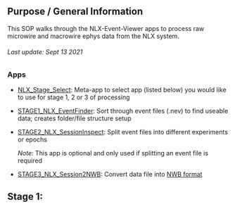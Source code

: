 ## Purpose / General Information
This SOP walks through the NLX-Event-Viewer apps to process raw microwire and macrowire ephys data from the NLX system. 

###### *Last update: Sept 13 2021*

### Apps
* [NLX_Stage_Select](https://github.com/NERD-CO/NLX-Event-Viewer/tree/main/NLX_Stage_Select): Meta-app to select app (listed below) you would like to use for stage 1, 2 or 3 of processing

* [STAGE1_NLX_EventFinder](https://github.com/NERD-CO/NLX-Event-Viewer/tree/main/STAGE1_NLX_EventFinder): Sort through event files (.nev) to find useable data; creates folder/file structure setup
* [STAGE2_NLX_SessionInspect](https://github.com/NERD-CO/NLX-Event-Viewer/tree/main/STAGE2_NLX_SessionInspect): Split event files into different experiments or epochs

  *Note:* This app is optional and only used if splitting an event file is required
* [STAGE3_NLX_Session2NWB](https://github.com/NERD-CO/NLX-Event-Viewer/tree/main/STAGE3_NLX_Session2NWB): Convert data file into [NWB format](https://www.nwb.org/nwb-neurophysiology/) 

## Stage 1: 
